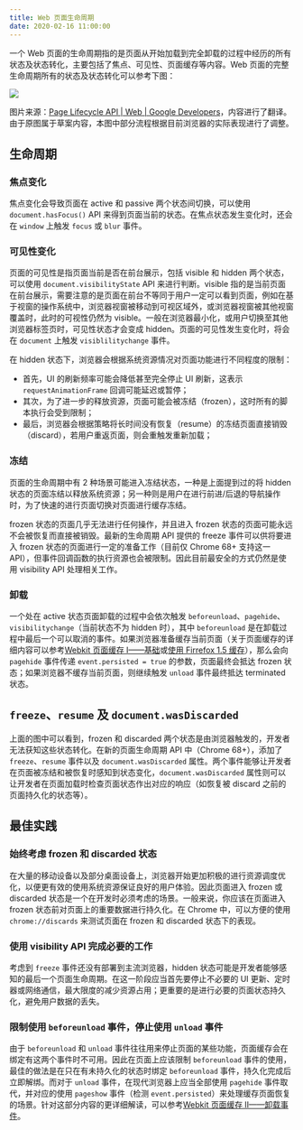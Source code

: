 ```yaml
---
title: Web 页面生命周期
date: 2020-02-16 11:00:00
---
```


一个 Web 页面的生命周期指的是页面从开始加载到完全卸载的过程中经历的所有状态及状态转化，主要包括了焦点、可见性、页面缓存等内容。Web 页面的完整生命周期所有的状态及状态转化可以参考下图：

![](/usr/uploads/page-lifecycle.png)

图片来源：[Page Lifecycle API  |  Web  |  Google Developers](https://developers.google.com/web/updates/2018/07/page-lifecycle-api)，内容进行了翻译。由于原图属于草案内容，本图中部分流程根据目前浏览器的实际表现进行了调整。

## 生命周期

### 焦点变化

焦点变化会导致页面在 active 和 passive 两个状态间切换，可以使用 `document.hasFocus()` API 来得到页面当前的状态。在焦点状态发生变化时，还会在 `window` 上触发 `focus` 或 `blur` 事件。

### 可见性变化

页面的可见性是指页面当前是否在前台展示，包括 visible 和 hidden 两个状态，可以使用 `document.visibilityState` API 来进行判断。visible 指的是当前页面在前台展示，需要注意的是页面在前台不等同于用户一定可以看到页面，例如在基于视窗的操作系统中，浏览器视窗被移动到可视区域外，或浏览器视窗被其他视窗覆盖时，此时的可视性仍然为 visible。一般在浏览器最小化，或用户切换至其他浏览器标签页时，可见性状态才会变成 hidden。页面的可见性发生变化时，将会在 `document` 上触发 `visiblilitychange` 事件。

在 hidden 状态下，浏览器会根据系统资源情况对页面功能进行不同程度的限制：

+ 首先，UI 的刷新频率可能会降低甚至完全停止 UI 刷新，这表示 `requestAnimationFrame` 回调可能延迟或暂停；
+ 其次，为了进一步的释放资源，页面可能会被冻结（frozen），这时所有的脚本执行会受到限制；
+ 最后，浏览器会根据策略将长时间没有恢复（resume）的冻结页面直接销毁（discard），若用户重返页面，则会重触发重新加载；

### 冻结

页面的生命周期中有 2 种场景可能进入冻结状态，一种是上面提到过的将 hidden 状态的页面冻结以释放系统资源；另一种则是用户在进行前进/后退的导航操作时，为了快速的进行页面切换对页面进行缓存冻结。

frozen 状态的页面几乎无法进行任何操作，并且进入 frozen 状态的页面可能永远不会被恢复而直接被销毁。最新的生命周期 API 提供的 freeze 事件可以供将要进入 frozen 状态的页面进行一定的准备工作（目前仅 Chrome 68+ 支持这一 API），但事件回调函数的执行资源也会被限制。因此目前最安全的方式仍然是使用 visibility API 处理相关工作。

### 卸载

一个处在 active 状态页面卸载的过程中会依次触发 `beforeunload`、`pagehide`、`visibilitychange`（当前状态不为 hidden 时），其中 `beforeunload` 是在卸载过程中最后一个可以取消的事件。如果浏览器准备缓存当前页面（关于页面缓存的详细内容可以参考[Webkit 页面缓存 I——基础](https://webkit.org/blog/427/webkit-page-cache-i-the-basics/)或[使用 Firrefox 1.5 缓存](https://developer.mozilla.org/zh-CN/docs/Mozilla/Firefox/Releases/1.5/Using_Firefox_1.5_caching)），那么会向 `pagehide` 事件传递 `event.persisted = true` 的参数，页面最终会抵达 frozen 状态；如果浏览器不缓存当前页面，则继续触发 `unload` 事件最终抵达 terminated 状态。

## `freeze`、`resume` 及 `document.wasDiscarded`

上面的图中可以看到，frozen 和 discarded 两个状态是由浏览器触发的，开发者无法获知这些状态转化。在新的页面生命周期 API 中（Chrome 68+），添加了 `freeze`、`resume` 事件以及 `document.wasDiscarded` 属性。两个事件能够让开发者在页面被冻结和被恢复时感知到状态变化，`document.wasDiscarded` 属性则可以让开发者在页面加载时检查页面状态作出对应的响应（如恢复被 discard 之前的页面持久化的状态等）。

## 最佳实践

### 始终考虑 frozen 和 discarded 状态

在大量的移动设备以及部分桌面设备上，浏览器开始更加积极的进行资源调度优化，以便更有效的使用系统资源保证良好的用户体验。因此页面进入 frozen 或 discarded 状态是一个在开发时必须考虑的场景。一般来说，你应该在页面进入 frozen 状态前对页面上的重要数据进行持久化。在 Chrome 中，可以方便的使用 `chrome://discards` 来测试页面在 frozen 和 discarded 状态下的表现。

### 使用 visibility API 完成必要的工作

考虑到 `freeze` 事件还没有部署到主流浏览器，hidden 状态可能是开发者能够感知的最后一个页面生命周期。在这一阶段应当首先要停止不必要的 UI 更新、定时器或网络通信，最大限度的减少资源占用；更重要的是进行必要的页面状态持久化，避免用户数据的丢失。

### 限制使用 `beforeunload` 事件，停止使用 `unload` 事件

由于 `beforeunload` 和 `unload` 事件往往用来停止页面的某些功能，页面缓存会在绑定有这两个事件时不可用。因此在页面上应该限制 `beforeunload` 事件的使用，最佳的做法是在只在有未持久化的状态时绑定 `beforeunload` 事件，持久化完成后立即解绑。而对于 `unload` 事件，在现代浏览器上应当全部使用 `pagehide` 事件取代，并对应的使用 `pageshow` 事件（检测 `event.persisted`）来处理缓存页面恢复的场景。针对这部分内容的更详细解读，可以参考[Webkit 页面缓存 II——卸载事件](https://webkit.org/blog/516/webkit-page-cache-ii-the-unload-event/)。
